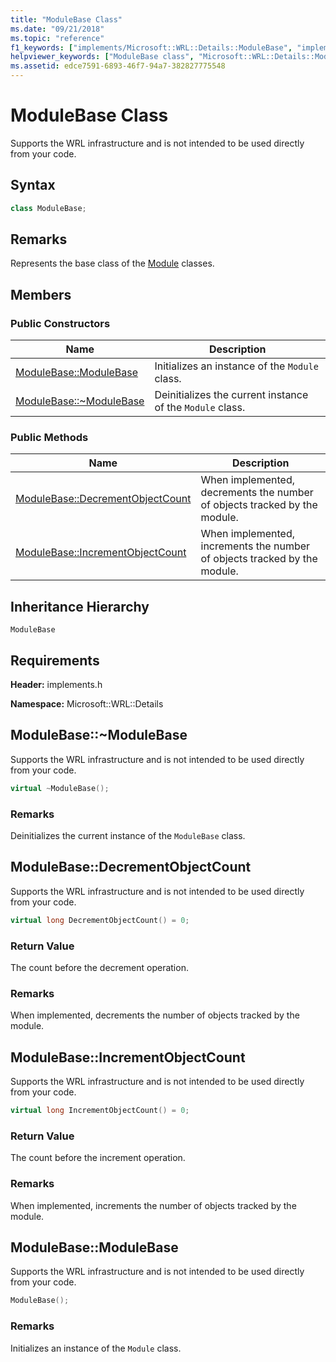 ```yaml
---
title: "ModuleBase Class"
ms.date: "09/21/2018"
ms.topic: "reference"
f1_keywords: ["implements/Microsoft::WRL::Details::ModuleBase", "implements/Microsoft::WRL::Details::ModuleBase::DecrementObjectCount", "implements/Microsoft::WRL::Details::ModuleBase::IncrementObjectCount", "implements/Microsoft::WRL::Details::ModuleBase::ModuleBase", "implements/Microsoft::WRL::Details::ModuleBase::~ModuleBase"]
helpviewer_keywords: ["ModuleBase class", "Microsoft::WRL::Details::ModuleBase::DecrementObjectCount method", "Microsoft::WRL::Details::ModuleBase::IncrementObjectCount method", "Microsoft::WRL::Details::ModuleBase::ModuleBase, constructor", "Microsoft::WRL::Details::ModuleBase::~ModuleBase, destructor"]
ms.assetid: edce7591-6893-46f7-94a7-382827775548
---
```

# ModuleBase Class

Supports the WRL infrastructure and is not intended to be used directly from your code.

## Syntax

```cpp
class ModuleBase;
```

## Remarks

Represents the base class of the [Module](../windows/module-class.md) classes.

## Members

### Public Constructors

Name                                         | Description
-------------------------------------------- | ---------------------------------------------------------
[ModuleBase::ModuleBase](#modulebase)        | Initializes an instance of the `Module` class.
[ModuleBase::~ModuleBase](#tilde-modulebase) | Deinitializes the current instance of the `Module` class.

### Public Methods

Name                                                      | Description
--------------------------------------------------------- | -------------------------------------------------------------------------
[ModuleBase::DecrementObjectCount](#decrementobjectcount) | When implemented, decrements the number of objects tracked by the module.
[ModuleBase::IncrementObjectCount](#incrementobjectcount) | When implemented, increments the number of objects tracked by the module.

## Inheritance Hierarchy

`ModuleBase`

## Requirements

**Header:** implements.h

**Namespace:** Microsoft::WRL::Details

## <a name="tilde-modulebase"></a>ModuleBase::~ModuleBase

Supports the WRL infrastructure and is not intended to be used directly from your code.

```cpp
virtual ~ModuleBase();
```

### Remarks

Deinitializes the current instance of the `ModuleBase` class.

## <a name="decrementobjectcount"></a>ModuleBase::DecrementObjectCount

Supports the WRL infrastructure and is not intended to be used directly from your code.

```cpp
virtual long DecrementObjectCount() = 0;
```

### Return Value

The count before the decrement operation.

### Remarks

When implemented, decrements the number of objects tracked by the module.

## <a name="incrementobjectcount"></a>ModuleBase::IncrementObjectCount

Supports the WRL infrastructure and is not intended to be used directly from your code.

```cpp
virtual long IncrementObjectCount() = 0;
```

### Return Value

The count before the increment operation.

### Remarks

When implemented, increments the number of objects tracked by the module.

## <a name="modulebase"></a>ModuleBase::ModuleBase

Supports the WRL infrastructure and is not intended to be used directly from your code.

```cpp
ModuleBase();
```

### Remarks

Initializes an instance of the `Module` class.
